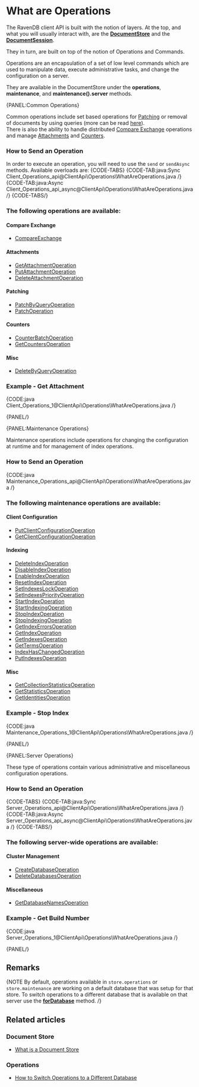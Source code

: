 # What are Operations

The RavenDB client API is built with the notion of layers. At the top, and what you will usually interact with, are the **[DocumentStore](../../client-api/what-is-a-document-store)** and the **[DocumentSession](../../client-api/session/what-is-a-session-and-how-does-it-work)**.

They in turn, are built on top of the notion of Operations and Commands.

Operations are an encapsulation of a set of low level commands which are used to manipulate data, execute administrative tasks, and change the configuration on a server.  

They are available in the DocumentStore under the **operations**, **maintenance**, and **maintenance().server** methods.

{PANEL:Common Operations}

Common operations include set based operations for [Patching](../../client-api/operations/patching/set-based) or removal of documents by using queries (more can be read [here](../../client-api/operations/common/delete-by-query)).  
There is also the ability to handle distributed [Compare Exchange](../../client-api/operations/compare-exchange/overview) operations and manage [Attachments](../../client-api/operations/attachments/get-attachment) and [Counters](../../client-api/operations/counters/counter-batch).

### How to Send an Operation

In order to execute an operation, you will need to use the `send` or `sendAsync` methods. Available overloads are:
{CODE-TABS}
{CODE-TAB:java:Sync Client_Operations_api@ClientApi\Operations\WhatAreOperations.java /}
{CODE-TAB:java:Async Client_Operations_api_async@ClientApi\Operations\WhatAreOperations.java /}
{CODE-TABS/}

### The following operations are available:

#### Compare Exchange

* [CompareExchange](../../client-api/operations/compare-exchange/overview)   

#### Attachments

* [GetAttachmentOperation](../../client-api/operations/attachments/get-attachment)
* [PutAttachmentOperation](../../client-api/operations/attachments/put-attachment)
* [DeleteAttachmentOperation](../../client-api/operations/attachments/delete-attachment)

#### Patching

* [PatchByQueryOperation](../../client-api/operations/patching/set-based)   
* [PatchOperation](../../client-api/operations/patching/single-document)   


#### Counters

* [CounterBatchOperation](../../client-api/operations/counters/counter-batch)   
* [GetCountersOperation](../../client-api/operations/counters/get-counters)   


#### Misc

* [DeleteByQueryOperation](../../client-api/operations/common/delete-by-query)   

### Example - Get Attachment

{CODE:java Client_Operations_1@ClientApi\Operations\WhatAreOperations.java /}

{PANEL/}

{PANEL:Maintenance Operations}

Maintenance operations include operations for changing the configuration at runtime and for management of index operations.

### How to Send an Operation

{CODE:java Maintenance_Operations_api@ClientApi\Operations\WhatAreOperations.java /}

### The following maintenance operations are available:

#### Client Configuration

* [PutClientConfigurationOperation](../../client-api/operations/maintenance/configuration/put-client-configuration)   
* [GetClientConfigurationOperation](../../client-api/operations/maintenance/configuration/get-client-configuration)   

#### Indexing

* [DeleteIndexOperation](../../client-api/operations/maintenance/indexes/delete-index)   
* [DisableIndexOperation](../../client-api/operations/maintenance/indexes/disable-index)   
* [EnableIndexOperation](../../client-api/operations/maintenance/indexes/enable-index)   
* [ResetIndexOperation](../../client-api/operations/maintenance/indexes/reset-index)   
* [SetIndexesLockOperation](../../client-api/operations/maintenance/indexes/set-index-lock)   
* [SetIndexesPriorityOperation](../../client-api/operations/maintenance/indexes/set-index-priority)  
* [StartIndexOperation](../../client-api/operations/maintenance/indexes/start-index)   
* [StartIndexingOperation](../../client-api/operations/maintenance/indexes/start-indexing)   
* [StopIndexOperation](../../client-api/operations/maintenance/indexes/stop-index)   
* [StopIndexingOperation](../../client-api/operations/maintenance/indexes/stop-indexing)   
* [GetIndexErrorsOperation](../../client-api/operations/maintenance/indexes/get-index-errors)   
* [GetIndexOperation](../../client-api/operations/maintenance/indexes/get-index)   
* [GetIndexesOperation](../../client-api/operations/maintenance/indexes/get-indexes)   
* [GetTermsOperation](../../client-api/operations/maintenance/indexes/get-terms)   
* [IndexHasChangedOperation](../../client-api/operations/maintenance/indexes/index-has-changed)   
* [PutIndexesOperation](../../client-api/operations/maintenance/indexes/put-indexes)   

#### Misc

* [GetCollectionStatisticsOperation](../../client-api/operations/maintenance/get-stats)   
* [GetStatisticsOperation](../../client-api/operations/maintenance/get-stats)     
* [GetIdentitiesOperation](../../client-api/operations/maintenance/identities/get-identities)   

### Example - Stop Index

{CODE:java Maintenance_Operations_1@ClientApi\Operations\WhatAreOperations.java /}

{PANEL/}

{PANEL:Server Operations}

These type of operations contain various administrative and miscellaneous configuration operations.

### How to Send an Operation

{CODE-TABS}
{CODE-TAB:java:Sync Server_Operations_api@ClientApi\Operations\WhatAreOperations.java /}
{CODE-TAB:java:Async Server_Operations_api_async@ClientApi\Operations\WhatAreOperations.java /}
{CODE-TABS/}

### The following server-wide operations are available:


#### Cluster Management

* [CreateDatabaseOperation](../../client-api/operations/server-wide/create-database)   
* [DeleteDatabasesOperation](../../client-api/operations/server-wide/delete-database)   

#### Miscellaneous

* [GetDatabaseNamesOperation](../../client-api/operations/server-wide/get-database-names)   

### Example - Get Build Number

{CODE:java Server_Operations_1@ClientApi\Operations\WhatAreOperations.java /}

{PANEL/}

## Remarks

{NOTE By default, operations available in `store.operations` or `store.maintenance` are working on a default database that was setup for that store. To switch operations to a different database that is available on that server use the **[forDatabase](../../client-api/operations/how-to/switch-operations-to-a-different-database)** method. /}

## Related articles

### Document Store

- [What is a Document Store](../../client-api/what-is-a-document-store)

### Operations

- [How to Switch Operations to a Different Database](../../client-api/operations/how-to/switch-operations-to-a-different-database)
